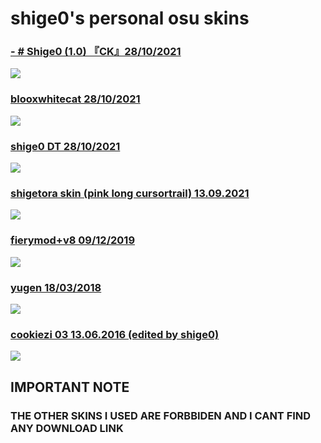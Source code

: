 # shige0's personal osu skins


<h3><a href="https://download1581.mediafire.com/1aaljpgjdbjg/fanc9pnrt2jrgys/-++%23+Shige0+%281.0%29+%E3%80%8ECK%E3%80%8F.osk">-  # Shige0 (1.0) 『CK』28/10/2021</a></h3>
<img src="https://user-images.githubusercontent.com/93320629/139322346-c929794c-8a43-444c-98af-024dc29ee643.png">
<h3><a href="https://download1077.mediafire.com/dwwvn83f0hpg/cn761dyc9qwg66x/blooxwhitecat+28.10.2021+%28edited+ny+shige0%29.osk">blooxwhitecat  28/10/2021</a></h3>
<img src="https://user-images.githubusercontent.com/93320629/139238416-3eae4b06-83ea-4965-86a3-8fd0a362fb8b.png">
<h3><a href="https://download1078.mediafire.com/9ptte9i7tx2g/gr2derih2b986y6/shige0+DT+28.10.2021.osk">shige0 DT 28/10/2021</a></h3>
<img src="https://user-images.githubusercontent.com/93320629/139239007-db8089e4-643e-495d-9192-e8043b834ab1.png">
<h3><a href="https://download1327.mediafire.com/od326xfarnrg/h96jwkhffm3h2wf/shigetora+skin+%28pink+cursortrail%29+13.09.2021.osk">shigetora skin (pink long cursortrail) 13.09.2021</a></h3>
<img src="https://user-images.githubusercontent.com/93320629/139241020-4b56c55a-9ef5-4339-929f-a3a7f8456d52.png">
<h3><a href="https://download1645.mediafire.com/fm2fxs7u24zg/4ph1pe4063tuhaw/fierymod%2Bv8+09.12.2019.osk">fierymod+v8 09/12/2019</a></h3>
<img src="https://user-images.githubusercontent.com/93320629/139241265-afa5aa82-be72-4d9a-8a33-a7db2403b46a.png">
<h3><a href="https://download1497.mediafire.com/5uprr4ydf8wg/qx8cyhjlvluwqac/yugen+18.03.2018.osk">yugen 18/03/2018</a></h3>
<img src="https://user-images.githubusercontent.com/93320629/139241396-540c87e5-9199-47d2-8fc5-b5457dd0af88.png">
<h3><a href="https://www.mediafire.com/file/yrsh43dqgi6muba/cookiezi+03+13.06.2016.osk/file">cookiezi 03 13.06.2016 (edited by shige0)</a></h3>
<img src="https://user-images.githubusercontent.com/93320629/139241421-aebc8ed2-0c82-44f9-99f7-897d17ac9ff8.png">
<h2>IMPORTANT NOTE</h2>
<h3>THE OTHER SKINS I USED ARE FORBBIDEN AND I CANT FIND ANY DOWNLOAD LINK</h3>

